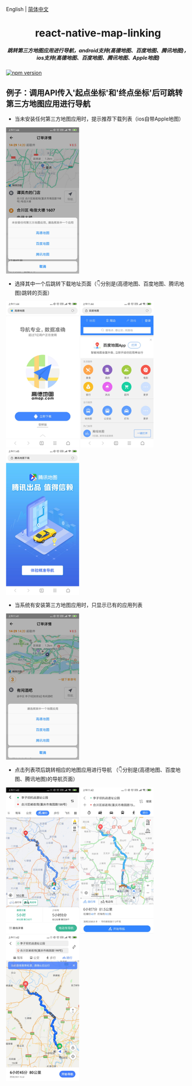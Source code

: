 English | [简体中文](./README.zh-CN.md)

<div align="center">

  # react-native-map-linking

  ##### 跳转第三方地图应用进行导航，android支持(高德地图、百度地图、腾讯地图)，ios支持(高德地图、百度地图、腾讯地图、Apple地图)

</div>

[![npm version](https://img.shields.io/npm/v/@iwubida/react-native-map-linking.svg?style=flat)](https://www.npmjs.com/package/@iwubida/react-native-map-linking)

## 例子：调用API传入'起点坐标'和'终点坐标'后可跳转第三方地图应用进行导航

- 当未安装任何第三方地图应用时，提示推荐下载列表（ios自带Apple地图）

<img src="/resource/android-no-map.jpg" height="400px">

- 选择其中一个后跳转下载地址页面（👇分别是(高德地图、百度地图、腾讯地图)跳转的页面）

<p float="left">

<img src="/resource/android-install-gaode.jpg" height="400px">

<img src="/resource/android-install-baidu.jpg" height="400px">

<img src="/resource/android-install-qq.jpg" height="400px">

</p>

- 当系统有安装第三方地图应用时，只显示已有的应用列表

<img src="/resource/android-list.jpg" height="400px">

- 点击列表项后跳转相应的地图应用进行导航 （👇分别是(高德地图、百度地图、腾讯地图)的导航页面）

<p float="left">

<img src="/resource/android-gaode.jpg" height="400px">

<img src="/resource/android-baidu.jpg" height="400px">

<img src="/resource/android-qq.jpg" height="400px">

</p>